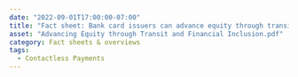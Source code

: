 ```yaml
---
date: "2022-09-01T17:00:00-07:00"
title: "Fact sheet: Bank card issuers can advance equity through transit and financial inclusion"
asset: "Advancing Equity through Transit and Financial Inclusion.pdf"
category: Fact sheets & overviews
tags:
  - Contactless Payments
---
```

